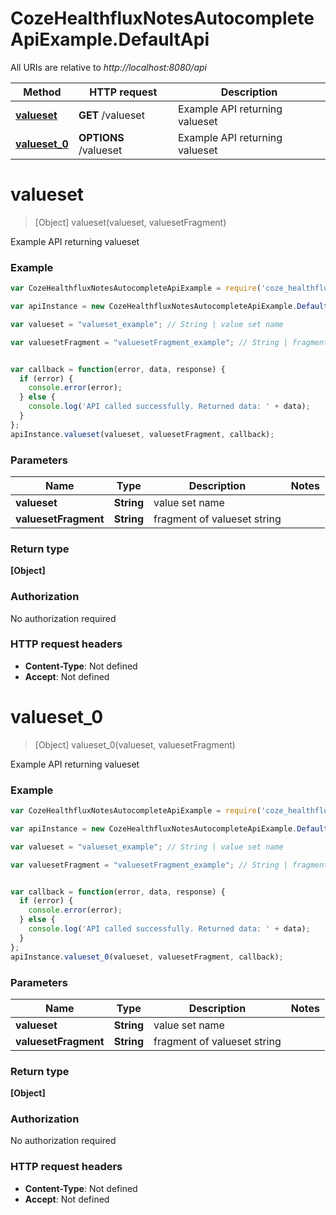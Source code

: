 # CozeHealthfluxNotesAutocompleteApiExample.DefaultApi

All URIs are relative to *http://localhost:8080/api*

Method | HTTP request | Description
------------- | ------------- | -------------
[**valueset**](DefaultApi.md#valueset) | **GET** /valueset | Example API returning valueset
[**valueset_0**](DefaultApi.md#valueset_0) | **OPTIONS** /valueset | Example API returning valueset


<a name="valueset"></a>
# **valueset**
> [Object] valueset(valueset, valuesetFragment)

Example API returning valueset

### Example
```javascript
var CozeHealthfluxNotesAutocompleteApiExample = require('coze_healthflux_notes_autocomplete_api_example');

var apiInstance = new CozeHealthfluxNotesAutocompleteApiExample.DefaultApi();

var valueset = "valueset_example"; // String | value set name

var valuesetFragment = "valuesetFragment_example"; // String | fragment of valueset string


var callback = function(error, data, response) {
  if (error) {
    console.error(error);
  } else {
    console.log('API called successfully. Returned data: ' + data);
  }
};
apiInstance.valueset(valueset, valuesetFragment, callback);
```

### Parameters

Name | Type | Description  | Notes
------------- | ------------- | ------------- | -------------
 **valueset** | **String**| value set name | 
 **valuesetFragment** | **String**| fragment of valueset string | 

### Return type

**[Object]**

### Authorization

No authorization required

### HTTP request headers

 - **Content-Type**: Not defined
 - **Accept**: Not defined

<a name="valueset_0"></a>
# **valueset_0**
> [Object] valueset_0(valueset, valuesetFragment)

Example API returning valueset

### Example
```javascript
var CozeHealthfluxNotesAutocompleteApiExample = require('coze_healthflux_notes_autocomplete_api_example');

var apiInstance = new CozeHealthfluxNotesAutocompleteApiExample.DefaultApi();

var valueset = "valueset_example"; // String | value set name

var valuesetFragment = "valuesetFragment_example"; // String | fragment of valueset string


var callback = function(error, data, response) {
  if (error) {
    console.error(error);
  } else {
    console.log('API called successfully. Returned data: ' + data);
  }
};
apiInstance.valueset_0(valueset, valuesetFragment, callback);
```

### Parameters

Name | Type | Description  | Notes
------------- | ------------- | ------------- | -------------
 **valueset** | **String**| value set name | 
 **valuesetFragment** | **String**| fragment of valueset string | 

### Return type

**[Object]**

### Authorization

No authorization required

### HTTP request headers

 - **Content-Type**: Not defined
 - **Accept**: Not defined

